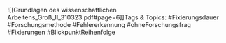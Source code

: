 
![[Grundlagen des wissenschaftlichen Arbeitens_Groß_II_310323.pdf#page=6]]Tags & Topics:
   #Fixierungsdauer
   #Forschungsmethode
   #Fehlererkennung
   #ohneForschungsfrag
   #Fixierungen
   #BlickpunktReihenfolge